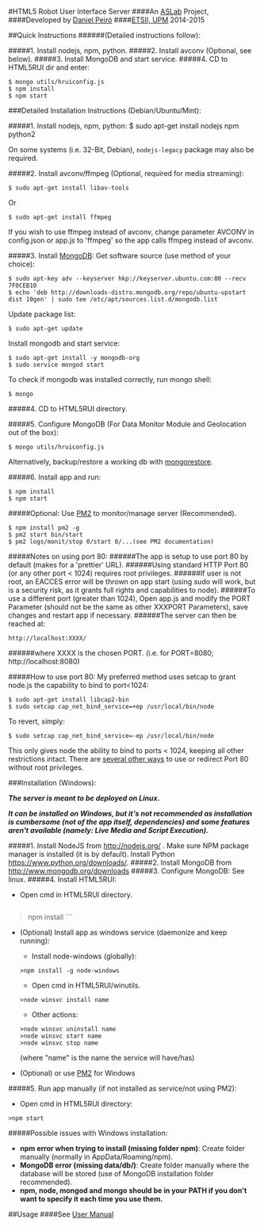 #HTML5 Robot User Interface Server
####An [ASLab](http://www.aslab.upm.es/) Project,
####Developed by [Daniel Peiró](https://github.com/xpeiro)
####[ETSII, UPM](http://www.etsii.upm.es/) 2014-2015    

##Quick Instructions 
######(Detailed instructions follow):

#####1. Install nodejs, npm, python.
#####2. Install avconv (Optional, see below).
#####3. Install MongoDB and start service.
#####4. CD to HTML5RUI dir and enter:
```shell
$ mongo utils/hruiconfig.js
$ npm install
$ npm start
```
###Detailed Installation Instructions (Debian/Ubuntu/Mint):

#####1. Install nodejs, npm, python:
	$ sudo apt-get install nodejs npm python2

On some systems (i.e. 32-Bit, Debian), ```nodejs-legacy``` package may also be required.

#####2. Install avconv/ffmpeg (Optional, required for media streaming):
```shell
$ sudo apt-get install libav-tools
```
Or
```shell
$ sudo apt-get install ffmpeg
```
If you wish to use ffmpeg instead of avconv, change parameter AVCONV in config.json or app.js to 'ffmpeg' so the app calls ffmpeg instead of avconv.

#####3. Install [MongoDB](http://docs.mongodb.org/manual/tutorial/install-mongodb-on-ubuntu/):
Get software source (use method of your choice):
```shell
$ sudo apt-key adv --keyserver hkp://keyserver.ubuntu.com:80 --recv 7F0CEB10
$ echo 'deb http://downloads-distro.mongodb.org/repo/ubuntu-upstart dist 10gen' | sudo tee /etc/apt/sources.list.d/mongodb.list
```
Update package list:
```shell
$ sudo apt-get update
```
Install mongodb and start service:
```shell
$ sudo apt-get install -y mongodb-org
$ sudo service mongod start
```
To check if mongodb was installed correctly, run mongo shell:
```shell
$ mongo
```

#####4. CD to HTML5RUI directory.

#####5. Configure MongoDB (For Data Monitor Module and Geolocation out of the box):
```shell
$ mongo utils/hruiconfig.js
```
Alternatively, backup/restore a working db with [mongorestore](http://docs.mongodb.org/manual/reference/program/mongorestore/).

#####6. Install app and run:
```shell
$ npm install
$ npm start	
```
#####Optional: Use [PM2](https://github.com/Unitech/pm2) to monitor/manage server (Recommended).
```shell
$ npm install pm2 -g
$ pm2 start bin/start 
$ pm2 logs/monit/stop 0/start 0/...(see PM2 documentation)
```

	

#####Notes on using port 80: 
######The app is setup to use port 80 by default (makes for a 'prettier' URL).
######Using standard HTTP Port 80 (or any other port < 1024) requires root privileges.
######If user is not root, an EACCES error will be thrown on app start (using sudo will work, but is a security risk, as it grants full rights and capabilities to node).
######To use a different port (greater than 1024), Open app.js and modify the PORT Parameter (should not be the same as other XXXPORT Parameters), save changes and restart app if necessary.
######The server can then be reached at:
```
http://localhost:XXXX/
```
######where XXXX is the chosen PORT. (i.e. for PORT=8080; http://localhost:8080)

#####How to use port 80:
My preferred method uses setcap to grant node.js the capability to bind to port<1024:
```shell
$ sudo apt-get install libcap2-bin
$ sudo setcap cap_net_bind_service=+ep /usr/local/bin/node
```
To revert, simply:
```shell
$ sudo setcap cap_net_bind_service=-ep /usr/local/bin/node
```
This only gives node the ability to bind to ports < 1024, keeping all other restrictions intact.
There are [several other ways](http://stackoverflow.com/questions/413807/is-there-a-way-for-non-root-processes-to-bind-to-privileged-ports-1024-on-l) to use or redirect Port 80 without root privileges.


###Installation (Windows):

**_The server is meant to be deployed on Linux._**

**_It can be installed on Windows, but it's not recommended as installation is cumbersome (not of the app itself, dependencies) and some features aren't available (namely: Live Media and Script Execution)._**

#####1. Install NodeJS from http://nodejs.org/ . Make sure NPM package manager is installed (it is by default). Install Python https://www.python.org/downloads/.
#####2. Install MongoDB from http://www.mongodb.org/downloads
#####3. Configure MongoDB: See linux.
#####4. Install HTML5RUI:
  * Open cmd in HTML5RUI directory.
	```shell
  >npm install
	```
  * (Optional) Install app as windows service (daemonize and keep running):
    * Install node-windows (globally):
	```shell
	>npm install -g node-windows
	```
    * Open cmd in HTML5RUI/winutils.
    ```shell
    >node winsvc install name
    ```

    * Other actions:
    ```shell
    >node winsvc uninstall name
    >node winsvc start name
    >node winsvc stop name
    ```
    (where "name" is the name the service will have/has)
  * (Optional) or use [PM2](https://github.com/Unitech/pm2) for Windows

#####5. Run app manually (if not installed as service/not using PM2):
  * Open cmd in HTML5RUI directory:
```shell
>npm start
```
#####Possible issues with Windows installation:
  * **npm error when trying to install (missing folder npm)**: Create folder manually (normally in AppData/Roaming/npm).
  * **MongoDB error (missing data/db/)**: Create folder manually where the database will be stored (use of MongoDB installation folder recommended).
  * **npm, node, mongod and mongo should be in your PATH if you don't want to specify it each time you use them.**

##Usage
####See [User Manual](http://xpeiro.github.io/hrui/)

